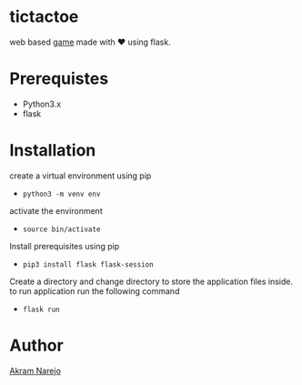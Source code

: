# tictactoe
web based [game](https://playtiktaktoe.herokuapp.com) made with ❤️ using flask.
# Prerequistes 
* Python3.x
* flask
# Installation
create a virtual environment using pip
* ```python3 -m venv env ```

activate the environment 
* ``` source bin/activate ```

Install prerequisites using pip
* ``` pip3 install flask flask-session ```

Create a directory and change directory to store the application files inside. to run application run the following command
* ``` flask run ```

# Author
[Akram Narejo](https://www.twitter.com/akramnarejo)
